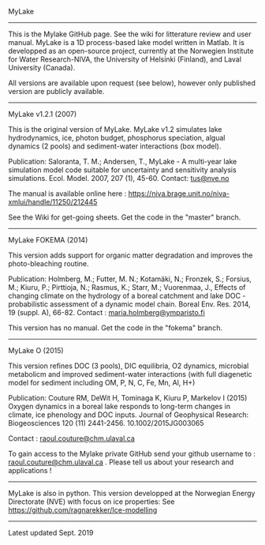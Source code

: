 MyLake
***
This is the Mylake GitHub page. See the wiki for litterature review and user manual.
MyLake is a 1D process-based lake model written in Matlab. It is developped as an open-source project, currently at the Norwegien Institute for Water Research-NIVA, the University of Helsinki (Finland), and Laval University (Canada). 

All versions are available upon request (see below), however only published version are publicly available. 

***
MyLake v1.2.1 (2007)

This is the original version of MyLake. MyLake v1.2 simulates lake hydrodynamics, ice, photon budget, phosphorus speciation, algual dynamics (2 pools) and sediment-water interactions (box model). 

Publication: Saloranta, T. M.; Andersen, T., MyLake - A multi-year lake simulation model code suitable for uncertainty and sensitivity analysis simulations. Ecol. Model. 2007, 207 (1), 45-60. Contact: tus@nve.no

The manual is available online here : https://niva.brage.unit.no/niva-xmlui/handle/11250/212445

See the Wiki for get-going sheets. Get the code in the "master" branch. 

***
MyLake FOKEMA (2014)

This version adds support for organic matter degradation and improves the photo-bleaching routine. 

Publication: Holmberg, M.; Futter, M. N.; Kotamäki, N.; Fronzek, S.; Forsius, M.; Kiuru, P.; Pirttioja, N.; Rasmus, K.; Starr, M.; Vuorenmaa, J., Effects of changing climate on the hydrology of a boreal catchment and lake DOC - probabilistic assessment of a dynamic model chain. Boreal Env. Res. 2014, 19 (suppl. A), 66-82. Contact : maria.holmberg@ymparisto.fi

This version has no manual. Get the code in the "fokema" branch.

****
MyLake O (2015)

This version refines DOC (3 pools), DIC equilibria, O2 dynamics, microbial metabolicm and improved sediment-water interactions (with full diagenetic model for sediment including OM, P, N, C, Fe, Mn, Al, H+)

Publication:  Couture RM, DeWit H, Tominaga K, Kiuru P, Markelov I (2015) Oxygen dynamics in a boreal lake responds to long-term changes in climate, ice phenology and DOC inputs. Journal of Geophysical Research: Biogeosciences 120 (11) 2441-2456.  10.1002/2015JG003065

Contact : raoul.couture@chm.ulaval.ca


To gain access to the Mylake private GitHub send your github username to : raoul.couture@chm.ulaval.ca . Please tell us about your research and applications ! 

***
MyLake is also in python. This version developped at the Norwegian Energy Directorate (NVE) with focus on ice properties: See https://github.com/ragnarekker/Ice-modelling
***
Latest updated Sept. 2019

